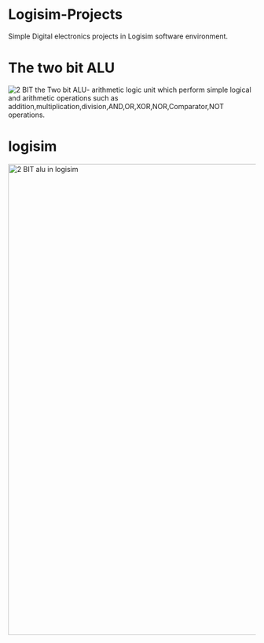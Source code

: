 # Logisim-Projects
Simple Digital electronics projects in Logisim software environment.
# The two bit ALU
![2 BIT](https://user-images.githubusercontent.com/85921230/153825519-bf5a8f73-23c8-4b52-af76-746706d29502.png)
the Two bit ALU- arithmetic logic unit which perform simple logical and arithmetic operations such
as addition,multiplication,division,AND,OR,XOR,NOR,Comparator,NOT operations.
# logisim
<img width="960" alt="2 BIT alu in logisim" src="https://user-images.githubusercontent.com/85921230/153826187-a25b45d8-c498-4073-8cf1-3096e4789a04.png">
